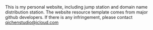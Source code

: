 This is my personal website, including jump station and domain name distribution station. The website resource template comes from major github developers. If there is any infringement, please contact qichenstudio@icloud.com
